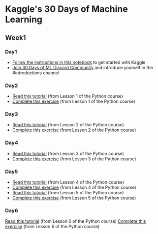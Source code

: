 # Kaggle's 30 Days of Machine Learning

## Week1

### Day1

* [Follow the instructions in this notebook](https://www.kaggle.com/alexisbcook/getting-started-with-kaggle?utm_medium=email&utm_source=gamma&utm_campaign=thirty-days-of-ml&utm_content=day-1) to get started with Kaggle
* [Join 30 Days of ML Discord Community](https://discord.com/invite/f8g8bDq8Vv) and introduce yourself in the #introductions channel

### Day2

* [Read this tutorial](https://www.kaggle.com/colinmorris/hello-python?utm_medium=email&utm_source=gamma&utm_campaign=thirty-days-of-ml&utm_content=day-2) (from Lesson 1 of the Python course)
* [Complete this exercise](https://www.kaggle.com/anurag1817/exercise-syntax-variables-and-numbers/edit) (from Lesson 1 of the Python course)

### Day3

* [Read this tutorial](https://www.kaggle.com/colinmorris/functions-and-getting-help?utm_medium=email&utm_source=gamma&utm_campaign=thirty-days-of-ml&utm_content=day-3) (from Lesson 2 of the Python course)
* [Complete this exercise](https://www.kaggle.com/anurag1817/exercise-functions-and-getting-help/edit) (from Lesson 2 of the Python course)

### Day4

* [Read this tutorial](https://www.kaggle.com/colinmorris/booleans-and-conditionals?utm_medium=email&utm_source=gamma&utm_campaign=thirty-days-of-ml&utm_content=day-4) (from Lesson 3 of the Python course)
* [Complete this exercise](https://www.kaggle.com/anurag1817/exercise-booleans-and-conditionals/edit) (from Lesson 3 of the Python course)

### Day5

* [Read this tutorial](https://www.kaggle.com/colinmorris/lists?utm_medium=email&utm_source=gamma&utm_campaign=thirty-days-of-ml&utm_content=day-5) (from Lesson 4 of the Python course)
* [Complete this exercise](https://www.kaggle.com/anurag1817/exercise-lists/edit) (from Lesson 4 of the Python course)
* [Read this tutorial](https://www.kaggle.com/colinmorris/loops-and-list-comprehensions?utm_medium=email&utm_source=gamma&utm_campaign=thirty-days-of-ml&utm_content=day-5) (from Lesson 5 of the Python course)
* [Complete this exercise](https://www.kaggle.com/anurag1817/exercise-loops-and-list-comprehensions/edit) (from Lesson 5 of the Python course)

### Day6

[Read this tutorial](https://www.kaggle.com/colinmorris/strings-and-dictionaries?utm_medium=email&utm_source=gamma&utm_campaign=thirty-days-of-ml&utm_content=day-6) (from Lesson 6 of the Python course)
[Complete this exercise](https://www.kaggle.com/anurag1817/exercise-strings-and-dictionaries/edit) (from Lesson 6 of the Python course)